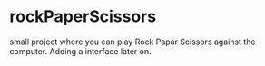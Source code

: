 # rockPaperScissors
small project where you can play Rock Papar Scissors against the computer. Adding a interface later on.

